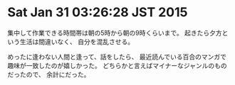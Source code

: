 Sat Jan 31 03:26:28 JST 2015
===

集中して作業できる時間帯は朝の5時から朝の9時くらいまで。
起きたら夕方という生活は間違いなく、
自分を混乱させる。

めったに逢わない人間と逢って、話をしたら、
最近読んでいる百合のマンガで趣味が一致したのが嬉しかった。
どちらかと言えばマイナーなジャンルのものだったので、
余計にだった。

